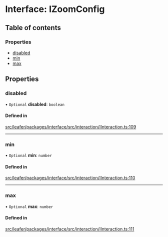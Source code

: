 # Interface: IZoomConfig

## Table of contents

### Properties

- [disabled](IZoomConfig.md#disabled)
- [min](IZoomConfig.md#min)
- [max](IZoomConfig.md#max)

## Properties

### disabled

• `Optional` **disabled**: `boolean`

#### Defined in

[src/leafer/packages/interface/src/interaction/IInteraction.ts:109](https://github.com/leaferjs/leafer/blob/e3d29379fa30ec6414b4ee45872fc9fd9c3f2178/packages/interface/src/interaction/IInteraction.ts#L109)

___

### min

• `Optional` **min**: `number`

#### Defined in

[src/leafer/packages/interface/src/interaction/IInteraction.ts:110](https://github.com/leaferjs/leafer/blob/e3d29379fa30ec6414b4ee45872fc9fd9c3f2178/packages/interface/src/interaction/IInteraction.ts#L110)

___

### max

• `Optional` **max**: `number`

#### Defined in

[src/leafer/packages/interface/src/interaction/IInteraction.ts:111](https://github.com/leaferjs/leafer/blob/e3d29379fa30ec6414b4ee45872fc9fd9c3f2178/packages/interface/src/interaction/IInteraction.ts#L111)
